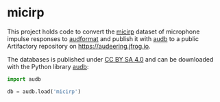 # micirp

This project holds code
to convert the [micirp] dataset of microphone impulse responses
to [audformat]
and publish it with [audb]
to a public Artifactory repository
on https://audeering.jfrog.io.

The databases is published under [CC BY SA 4.0]
and can be downloaded with the Python library [audb]:

```python
import audb

db = audb.load('micirp')
```

[CC BY SA 4.0]: https://creativecommons.org/licenses/by-sa/4.0/
[micirp]: https://micirp.blogspot.com
[audb]: https://github.com/audeering/audb/
[audformat]: https://github.com/audeering/audformat/
